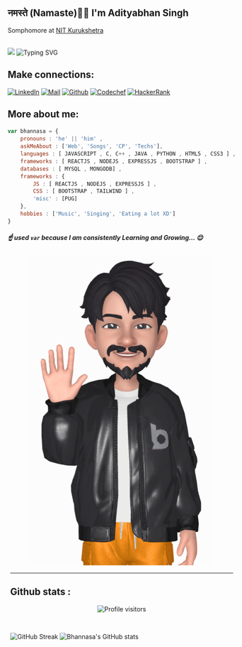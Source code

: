 <div style="display:flex; flex-wrap:wrap; justify-content:center;align-items:center;">
<div style="display:inline-block"> 
<h2>नमस्ते (Namaste)🙏🏻 I'm Adityabhan Singh</h2>  
Somphomore at <a href="nitkkr.ac.in">NIT Kurukshetra</a> <br/>
<br/>

<img src="https://media.giphy.com/media/ZchkBcB4zKiuG4Y22I/giphy.gif" style="height:50px;"> ![Typing SVG](https://readme-typing-svg.herokuapp.com?color=%23313131&size=20&center=false&vCenter=true&width=400&height=50&lines=Welcome+to+Bhannasa's+Profile;I+am+a+Competitive+Coder;I+am+a+MERN+Developer;I+am+a+Java+Swing+beginner+) 

## Make connections: 
[![LinkedIn](https://img.shields.io/badge/LinkedIn-0077B5?style=for-the-badge&logo=linkedin&logoColor=white)](https://www.linkedin.com/in/bhannasa/) [![Mail](https://img.shields.io/badge/Gmail-D14836?style=for-the-badge&logo=gmail&logoColor=white)](mailto:adityabhansinghrathore@gmail.com) [![Github](https://img.shields.io/badge/GitHub-100000?style=for-the-badge&logo=github&logoColor=white)](https://github.com/bhannasa) [![Codechef](https://img.shields.io/badge/-CodeChef-5B4638?style=for-the-badge&logo=CodeChef&logoColor=white)](https://www.codechef.com/users/bhannasa) [![HackerRank](https://img.shields.io/badge/-Hackerrank-2EC866?style=for-the-badge&logo=HackerRank&logoColor=white)](https://www.hackerrank.com/bhannasa)

## More about me: 
```javascript
var bhannasa = {
    pronouns : 'he' || 'him' ,
    askMeAbout : ['Web', 'Songs', 'CP', 'Techs'],
    languages : [ JAVASCRIPT , C, C++ , JAVA , PYTHON , HTML5 , CSS3 ] ,
    frameworks : [ REACTJS , NODEJS , EXPRESSJS , BOOTSTRAP ] ,
    databases : [ MYSQL , MONGODB] ,
    frameworks : {
        JS : [ REACTJS , NODEJS , EXPRESSJS ] ,
        CSS : [ BOOTSTRAP , TAILWIND ] ,
        'misc' : [PUG]
    },
    hobbies : ['Music', 'Singing', 'Eating a lot XD']
}
```
##### ☝️ used `var` because I am consistently Learning and Growing... 😌
</div>

<div style="display:inline-block;text-align: center; "> 
    <img src="media/hi.gif" style="height:700px;"/>
</div>
</div>

<hr>

## Github stats :
<div style="text-align:center;">

   ![Profile visitors](https://komarev.com/ghpvc/?username=bhannasa&style=flat-square)
</div>
<br>

![GitHub Streak](http://github-readme-streak-stats.herokuapp.com?user=bhannasa&theme=neon-dark&date_format=M%20j%5B%2C%20Y%5D&hide_border=true)  ![Bhannasa's GitHub stats](https://github-readme-stats.vercel.app/api?username=bhannasa&show_icons=true&theme=bear&bg_color=000&hide_border=true&title_color=e31d44&text_color=b65f1c)


